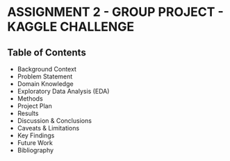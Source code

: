 # ASSIGNMENT 2 - GROUP PROJECT - KAGGLE CHALLENGE
## Table of Contents
* Background Context	
* Problem Statement	
* Domain Knowledge	
* Exploratory Data Analysis (EDA)
* Methods	
* Project Plan	
* Results	
* Discussion & Conclusions	
* Caveats & Limitations	
* Key Findings	
* Future Work
* Bibliography
